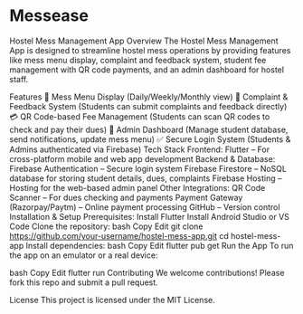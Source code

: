 # Messease
Hostel Mess Management App
Overview
The Hostel Mess Management App is designed to streamline hostel mess operations by providing features like mess menu display, complaint and feedback system, student fee management with QR code payments, and an admin dashboard for hostel staff.

Features
📌 Mess Menu Display (Daily/Weekly/Monthly view)
📝 Complaint & Feedback System (Students can submit complaints and feedback directly)
💳 QR Code-based Fee Management (Students can scan QR codes to check and pay their dues)
🔔 Admin Dashboard (Manage student database, send notifications, update mess menu)
✅ Secure Login System (Students & Admins authenticated via Firebase)
Tech Stack
Frontend:
Flutter – For cross-platform mobile and web app development
Backend & Database:
Firebase Authentication – Secure login system
Firebase Firestore – NoSQL database for storing student details, dues, complaints
Firebase Hosting – Hosting for the web-based admin panel
Other Integrations:
QR Code Scanner – For dues checking and payments
Payment Gateway (Razorpay/Paytm) – Online payment processing
GitHub – Version control
Installation & Setup
Prerequisites:
Install Flutter
Install Android Studio or VS Code
Clone the repository:
bash
Copy
Edit
git clone https://github.com/your-username/hostel-mess-app.git
cd hostel-mess-app
Install dependencies:
bash
Copy
Edit
flutter pub get
Run the App
To run the app on an emulator or a real device:

bash
Copy
Edit
flutter run
Contributing
We welcome contributions! Please fork this repo and submit a pull request.

License
This project is licensed under the MIT License.

